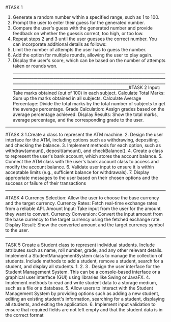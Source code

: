 #TASK 1
1. Generate a random number within a specified range, such as 1 to 100.
2. Prompt the user to enter their guess for the generated number.
3. Compare the user's guess with the generated number and provide feedback on whether the guessis correct, too high, or too low.
4. Repeat steps 2 and 3 until the user guesses the correct number.
You can incorporate additional details as follows:
5. Limit the number of attempts the user has to guess the number.
6. Add the option for multiple rounds, allowing the user to play again.
7. Display the user's score, which can be based on the number of attempts taken or rounds won.
__________________________________________________________________________________________________________________________________________________________________________________________________________________________________________________________________________________________#TASK 2
Input: Take marks obtained (out of 100) in each subject.
Calculate Total Marks: Sum up the marks obtained in all subjects.
Calculate Average Percentage: Divide the total marks by the total number of subjects to get the
average percentage.
Grade Calculation: Assign grades based on the average percentage achieved.
Display Results: Show the total marks, average percentage, and the corresponding grade to the user.

__________________________________________________________________________________________________________________________________________________________________________________________________________________________________________________________________________________________
#TASK 3
1.Create a class to represent the ATM machine.
2. Design the user interface for the ATM, including options such as withdrawing, depositing, and
checking the balance.
3. Implement methods for each option, such as withdraw(amount), deposit(amount), and
checkBalance().
4. Create a class to represent the user's bank account, which stores the account balance.
5. Connect the ATM class with the user's bank account class to access and modify the account
balance.
6. Validate user input to ensure it is within acceptable limits (e.g., sufficient balance for withdrawals).
7. Display appropriate messages to the user based on their chosen options and the success or failure
of their transactions
____________________________________________________________________________________________________________________________________________________________________________________________________________________________________________________________________________________
#TASK 4
Currency Selection: Allow the user to choose the base currency and the target
currency.
Currency Rates: Fetch real-time exchange rates from a reliable API.
Amount Input: Take input from the user for the amount they want to convert.
Currency Conversion: Convert the input amount from the base currency to the
target currency using the fetched exchange rate.
Display Result: Show the converted amount and the target currency symbol
to the user.
____________________________________________________________________________________________________________________________________________________________________________________________________________________________________________________________________________________
TASK 5
Create a Student class to represent individual students. Include attributes such as name, roll
number, grade, and any other relevant details.
Implement a StudentManagementSystem class to manage the collection of students. Include
methods to add a student, remove a student, search for a student, and display all students.
1.
2.
3 . Design the user interface for the Student Management System. This can be a console-based
interface or a graphical user interface (GUI) using libraries like Swing or JavaFX.
4. Implement methods to read and write student data to a storage medium, such as a file or a
database.
5. Allow users to interact with the Student Management System by providing options such as
adding a new student, editing an existing student's information, searching for a student, displaying all
students, and exiting the application.
6. Implement input validation to ensure that required fields are not left empty and that the student
data is in the correct format
